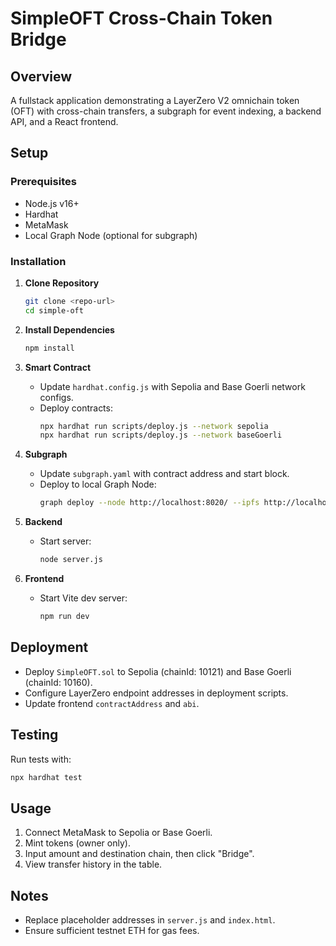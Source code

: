 # SimpleOFT Cross-Chain Token Bridge

## Overview
A fullstack application demonstrating a LayerZero V2 omnichain token (OFT) with cross-chain transfers, a subgraph for event indexing, a backend API, and a React frontend.

## Setup

### Prerequisites
- Node.js v16+
- Hardhat
- MetaMask
- Local Graph Node (optional for subgraph)

### Installation
1. **Clone Repository**
   ```bash
   git clone <repo-url>
   cd simple-oft
   ```

2. **Install Dependencies**
   ```bash
   npm install
   ```

3. **Smart Contract**
   - Update `hardhat.config.js` with Sepolia and Base Goerli network configs.
   - Deploy contracts:
     ```bash
     npx hardhat run scripts/deploy.js --network sepolia
     npx hardhat run scripts/deploy.js --network baseGoerli
     ```

4. **Subgraph**
   - Update `subgraph.yaml` with contract address and start block.
   - Deploy to local Graph Node:
     ```bash
     graph deploy --node http://localhost:8020/ --ipfs http://localhost:5001
     ```

5. **Backend**
   - Start server:
     ```bash
     node server.js
     ```

6. **Frontend**
   - Start Vite dev server:
     ```bash
     npm run dev
     ```

## Deployment
- Deploy `SimpleOFT.sol` to Sepolia (chainId: 10121) and Base Goerli (chainId: 10160).
- Configure LayerZero endpoint addresses in deployment scripts.
- Update frontend `contractAddress` and `abi`.

## Testing
Run tests with:
```bash
npx hardhat test
```

## Usage
1. Connect MetaMask to Sepolia or Base Goerli.
2. Mint tokens (owner only).
3. Input amount and destination chain, then click "Bridge".
4. View transfer history in the table.

## Notes
- Replace placeholder addresses in `server.js` and `index.html`.
- Ensure sufficient testnet ETH for gas fees.
